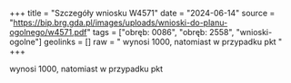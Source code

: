 +++
title = "Szczegóły wniosku W4571"
date = "2024-06-14"
source = "https://bip.brg.gda.pl/images/uploads/wnioski-do-planu-ogolnego/w4571.pdf"
tags = ["obręb: 0086", "obręb: 2558", "wnioski-ogolne"]
geolinks = []
raw = " wynosi 1000, natomiast w przypadku pkt "
+++

 wynosi 1000, natomiast w przypadku pkt 


